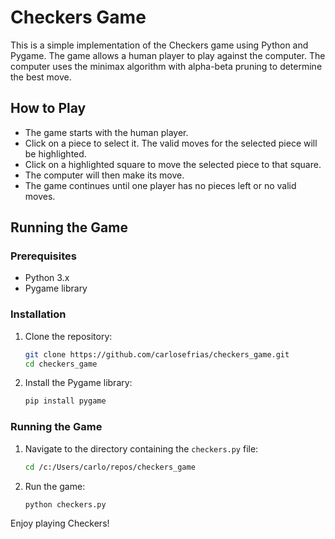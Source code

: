 # Checkers Game

This is a simple implementation of the Checkers game using Python and Pygame. The game allows a human player to play against the computer. The computer uses the minimax algorithm with alpha-beta pruning to determine the best move.

## How to Play

- The game starts with the human player.
- Click on a piece to select it. The valid moves for the selected piece will be highlighted.
- Click on a highlighted square to move the selected piece to that square.
- The computer will then make its move.
- The game continues until one player has no pieces left or no valid moves.

## Running the Game

### Prerequisites

- Python 3.x
- Pygame library

### Installation

1. Clone the repository:
    ```sh
    git clone https://github.com/carlosefrias/checkers_game.git
    cd checkers_game
    ```

2. Install the Pygame library:
    ```sh
    pip install pygame
    ```

### Running the Game

1. Navigate to the directory containing the `checkers.py` file:
    ```sh
    cd /c:/Users/carlo/repos/checkers_game
    ```

2. Run the game:
    ```sh
    python checkers.py
    ```

Enjoy playing Checkers!